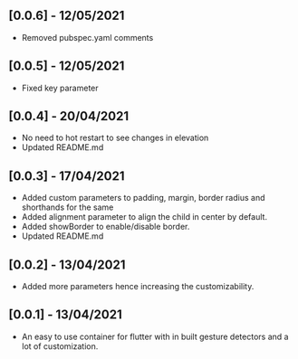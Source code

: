 ## [0.0.6] - 12/05/2021

* Removed pubspec.yaml comments

## [0.0.5] - 12/05/2021

* Fixed key parameter

## [0.0.4] - 20/04/2021

* No need to hot restart to see changes in elevation
* Updated README.md

## [0.0.3] - 17/04/2021

* Added custom parameters to padding, margin, border radius and shorthands for the same
* Added alignment parameter to align the child in center by default.
* Added showBorder to enable/disable border.
* Updated README.md

## [0.0.2] - 13/04/2021

* Added more parameters hence increasing the customizability.

## [0.0.1] - 13/04/2021

* An easy to use container for flutter with in built gesture detectors and a lot of customization.
